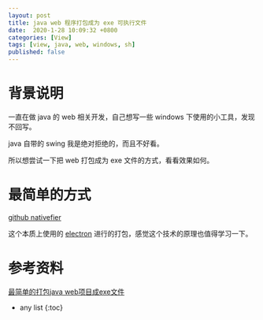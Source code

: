 ```yaml
---
layout: post
title: java web 程序打包成为 exe 可执行文件
date:  2020-1-28 10:09:32 +0800
categories: [View]
tags: [view, java, web, windows, sh]
published: false
---
```


# 背景说明

一直在做 java 的 web 相关开发，自己想写一些 windows 下使用的小工具，发现不回写。

java 自带的 swing 我是绝对拒绝的，而且不好看。

所以想尝试一下把 web 打包成为 exe 文件的方式，看看效果如何。

# 最简单的方式

[github nativefier](https://github.com/jiahaog/nativefier)

这个本质上使用的 [electron](https://houbb.github.io/2018/07/05/electron) 进行的打包，感觉这个技术的原理也值得学习一下。

# 参考资料

[最简单的打包java web项目成exe文件](https://www.keppel.fun/articles/2019/02/27/1551254191415.html)

* any list
{:toc}